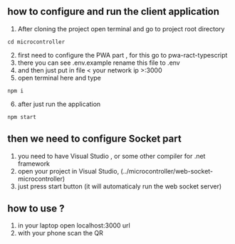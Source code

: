 ## how to configure and run the client application

1. After cloning the project open terminal and go to project root directory 
```
cd microcontroller
```
2. first need to configure the PWA part , for this go to pwa-ract-typescript
3. there you can see .env.example rename this file to .env
4. and then just put in file < your network ip >:3000
5. open terminal here and type
```
npm i  
``` 
6. after just run the application
```
npm start
```

## then we need to configure Socket part
1. you need to have Visual Studio , or some other compiler for .net framework
2. open your project in Visual Studio,  (../microcontroller/web-socket-microcontroller)
3. just press start button (it will automaticaly run the web socket server)


## how to use ? 
1. in your laptop open localhost:3000 url
2. with your phone scan the QR

